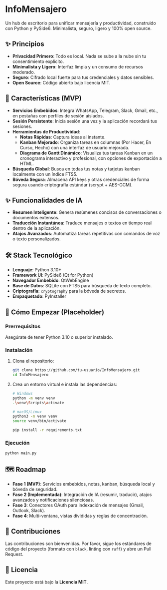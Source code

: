 # InfoMensajero

Un hub de escritorio para unificar mensajería y productividad, construido con Python y PySide6. Minimalista, seguro, ligero y 100% open source.

## ✨ Principios

*   **Privacidad Primero**: Todo es local. Nada se sube a la nube sin tu consentimiento explícito.
*   **Minimalista y Ligero**: Interfaz limpia y un consumo de recursos moderado.
*   **Seguro**: Cifrado local fuerte para tus credenciales y datos sensibles.
*   **Open Source**: Código abierto bajo licencia MIT.

## 🚀 Características (MVP)

*   **Servicios Embebidos**: Integra WhatsApp, Telegram, Slack, Gmail, etc., en pestañas con perfiles de sesión aislados.
*   **Sesión Persistente**: Inicia sesión una vez y la aplicación recordará tus sesiones.
*   **Herramientas de Productividad**:
    *   **Notas Rápidas**: Captura ideas al instante.
    *   **Kanban Mejorado**: Organiza tareas en columnas (Por Hacer, En Curso, Hecho) con una interfaz de usuario mejorada.
    *   **Diagrama de Gantt Dinámico**: Visualiza tus tareas Kanban en un cronograma interactivo y profesional, con opciones de exportación a HTML.
*   **Búsqueda Global**: Busca en todas tus notas y tarjetas kanban localmente con un índice FTS5.
*   **Bóveda Segura**: Almacena API keys y otras credenciales de forma segura usando criptografía estándar (scrypt + AES-GCM).

## ✨ Funcionalidades de IA

*   **Resumen Inteligente**: Genera resúmenes concisos de conversaciones o documentos extensos.
*   **Traducción Instantánea**: Traduce mensajes o textos en tiempo real dentro de la aplicación.
*   **Atajos Avanzados**: Automatiza tareas repetitivas con comandos de voz o texto personalizados.

## 🛠️ Stack Tecnológico

*   **Lenguaje**: Python 3.10+
*   **Framework UI**: PySide6 (Qt for Python)
*   **Navegador Embebido**: QtWebEngine
*   **Base de Datos**: SQLite con FTS5 para búsqueda de texto completo.
*   **Criptografía**: `cryptography` para la bóveda de secretos.
*   **Empaquetado**: PyInstaller

## 🏁 Cómo Empezar (Placeholder)

### Prerrequisitos

Asegúrate de tener Python 3.10 o superior instalado.

### Instalación

1.  Clona el repositorio:
    ```bash
    git clone https://github.com/tu-usuario/InfoMensajero.git
    cd InfoMensajero
    ```

2.  Crea un entorno virtual e instala las dependencias:
    ```bash
    # Windows
    python -m venv venv
    .\venv\Scripts\activate
    
    # macOS/Linux
    python3 -m venv venv
    source venv/bin/activate

    pip install -r requirements.txt
    ```

### Ejecución

```bash
python main.py
```

## 🗺️ Roadmap

*   **Fase 1 (MVP)**: Servicios embebidos, notas, kanban, búsqueda local y bóveda de seguridad.
*   **Fase 2 (Implementada)**: Integración de IA (resumir, traducir), atajos avanzados y notificaciones silenciosas.
*   **Fase 3**: Conectores OAuth para indexación de mensajes (Gmail, Outlook, Slack).
*   **Fase 4**: Multi-ventana, vistas divididas y reglas de concentración.

## 🤝 Contribuciones

Las contribuciones son bienvenidas. Por favor, sigue los estándares de código del proyecto (formato con `black`, linting con `ruff`) y abre un Pull Request.

## 📄 Licencia

Este proyecto está bajo la **Licencia MIT**.